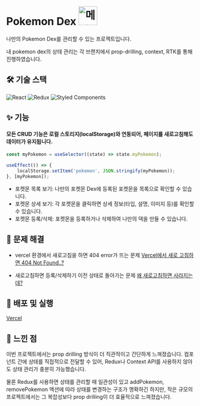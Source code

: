 # Pokemon Dex <img src="https://github.com/user-attachments/assets/3fff1123-2912-499a-afbc-f5a8ce2acdbe" alt="메타몽" width="50px"/>

나만의 Pokemon Dex를 관리할 수 있는 프로젝트입니다.

내 pokemon dex의 상태 관리는 각 브랜치에서 prop-drilling, context, RTK를 통해 진행하였습니다.

## 🛠️ 기술 스택 

![React](https://img.shields.io/badge/React-61DAFB?style=flat&logo=react&logoColor=white)
![Redux](https://img.shields.io/badge/Redux-764ABC?style=flat&logo=redux&logoColor=white)
![Styled Components](https://img.shields.io/badge/Styled_Components-DB7093?style=flat&logo=styled-components&logoColor=white)



## ✨ 기능 

#### 모든 CRUD 기능은 로컬 스토리지(localStorage)와 연동되어, 페이지를 새로고침해도 데이터가 유지됩니다.

```javascript
const myPokemon = useSelector((state) => state.myPokemon);

useEffect(() => {
    localStorage.setItem('pokemon', JSON.stringify(myPokemon));
}, [myPokemon]);
```

- 포켓몬 목록 보기: 나만의 포켓몬 Dex에 등록된 포켓몬을 목록으로 확인할 수 있습니다.
- 포켓몬 상세 보기: 각 포켓몬을 클릭하면 상세 정보(타입, 설명, 이미지 등)를 확인할 수 있습니다.
- 포켓몬 등록/삭제: 포켓몬을 등록하거나 삭제하여 나만의 덱을 만들 수 있습니다.


## 📝 문제 해결

- vercel 환경에서 새로고침을 하면 404 error가 뜨는 문제
  [Vercel에서 새로 고침하면 404 Not Found..?](https://dlawi0108.tistory.com/54)

- 새로고침하면 등록/삭제하기 이전 상태로 돌아가는 문제
  [왜 새로고침하면 사라지는데?](https://dlawi0108.tistory.com/55)
  

## 🚀 배포 및 실행 
[Vercel](https://pokemon-dex-nu.vercel.app/)

## 🤔 느낀 점

이번 프로젝트에서는 prop drilling 방식이 더 직관적이고 간단하게 느껴졌습니다. 컴포넌트 간에 상태를 직접적으로 전달할 수 있어, Redux나 Context API를 사용하지 않아도 상태 관리가 충분히 가능했습니다.

물론 Redux를 사용하면 상태를 관리할 때 일관성이 있고 addPokemon, removePokemon 액션에 따라 상태를 변경하는 구조가 명확하긴 하지만, 작은 규모의 프로젝트에서는 그 복잡성보다 prop drilling이 더 효율적으로 느껴졌습니다.

